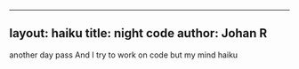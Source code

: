 
---
layout: haiku
title: night code
author: Johan R
---
another day pass
And I try to work on code
but my mind haiku
